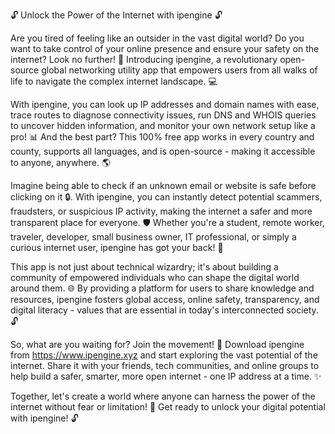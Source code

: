 🔓 Unlock the Power of the Internet with ipengine 🔓

Are you tired of feeling like an outsider in the vast digital world? Do you want to take control of your online presence and ensure your safety on the internet? Look no further! 📍 Introducing ipengine, a revolutionary open-source global networking utility app that empowers users from all walks of life to navigate the complex internet landscape. 💻

With ipengine, you can look up IP addresses and domain names with ease, trace routes to diagnose connectivity issues, run DNS and WHOIS queries to uncover hidden information, and monitor your own network setup like a pro! 📊 And the best part? This 100% free app works in every country and county, supports all languages, and is open-source - making it accessible to anyone, anywhere. 🌎

Imagine being able to check if an unknown email or website is safe before clicking on it 🔒. With ipengine, you can instantly detect potential scammers, fraudsters, or suspicious IP activity, making the internet a safer and more transparent place for everyone. 🛡️ Whether you're a student, remote worker, traveler, developer, small business owner, IT professional, or simply a curious internet user, ipengine has got your back! 👥

This app is not just about technical wizardry; it's about building a community of empowered individuals who can shape the digital world around them. 🌐 By providing a platform for users to share knowledge and resources, ipengine fosters global access, online safety, transparency, and digital literacy - values that are essential in today's interconnected society. 🔓

So, what are you waiting for? Join the movement! 🚀 Download ipengine from https://www.ipengine.xyz and start exploring the vast potential of the internet. Share it with your friends, tech communities, and online groups to help build a safer, smarter, more open internet - one IP address at a time. ✨

Together, let's create a world where anyone can harness the power of the internet without fear or limitation! 🌟 Get ready to unlock your digital potential with ipengine! 🔓